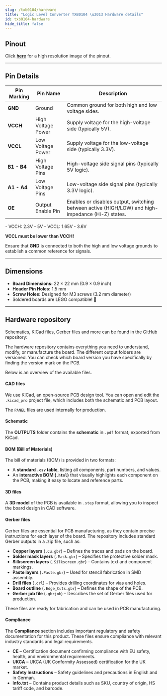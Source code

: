 ```yaml
---
slug: /txb0104/hardware
title: "Logic Level Converter TXB0104 \u2013 Hardware details"
id: txb0104-hardware
hide_title: false
---
```

## Pinout

<CenteredImage src="/img/txb0104/pinout.png" alt="Logic Level Converter pinout diagram" caption="Logic Level Converter TXB0104 pinout diagram"/>

Click [**here**](/img/txb0104/pinout.png) for a high resolution image of the pinout.

---

## Pin Details

| Pin Marking | Pin Name           | Description                                                                                       |
| ----------- | ------------------ | ------------------------------------------------------------------------------------------------- |
| **GND**     | Ground             | Common ground for both high and low voltage sides.                                                |
| **VCCH**    | High Voltage Power | Supply voltage for the high-voltage side (typically 5V).                                          |
| **VCCL**    | Low Voltage Power  | Supply voltage for the low-voltage side (typically 3.3V).                                         |
| **B1 - B4** | High Voltage Pins  | High-voltage side signal pins (typically 5V logic).                                               |
| **A1 - A4** | Low Voltage Pins   | Low-voltage side signal pins (typically 3.3V logic).                                              |
| **OE**      | Output Enable Pin  | Enables or disables output, switching between active (HIGH/LOW) and high-impedance (Hi-Z) states. |

<InfoBox>
- VCCH: 2.3V - 5V
- VCCL: 1.65V - 3.6V 
</InfoBox>

<WarningBox>**VCCL must be lower than VCCH!**</WarningBox>

<WarningBox>Ensure that **GND** is connected to both the high and low voltage grounds to establish a common reference for signals.</WarningBox>

---

## Dimensions

- **Board Dimensions:** 22 × 22 mm (0.9 × 0.9 inch)  
- **Header Pin Holes:** 1.5 mm  
- **Screw Holes:** Designed for M3 screws (3.2 mm diameter)  
- Soldered boards are LEGO compatible! 🧱 

---

## Hardware repository

Schematics, KiCad files, Gerber files and more can be found in the GitHub repository:

<QuickLink 
  title="Logic Level Converter TXB0104 board Hardware design" 
  description="GitHub hardware repository for this product"
  url="https://github.com/SolderedElectronics/Logic-level-converter-generic-TXB0104-breakout-hardware-design" 
/> 

The hardware repository contains everything you need to understand, modify, or manufacture the board. The different output folders are versioned. You can check which board version you have specifically by finding the version mark on the PCB.

Below is an overview of the available files.  

#### CAD files

We use KiCad, an open-source PCB design tool. You can open and edit the `.kicad_pro` project file, which includes both the schematic and PCB layout.  

The `PANEL` files are used internally for production.  

#### Schematic

The **OUTPUTS** folder contains the **schematic** in `.pdf` format, exported from KiCad.

#### BOM (Bill of Materials)

The bill of materials (BOM) is provided in two formats:  

- A **standard `.csv` table**, listing all components, part numbers, and values.  
- An **interactive BOM (`.html`)** that visually highlights each component on the PCB, making it easy to locate and reference parts.  

#### 3D files

A **3D model** of the PCB is available in `.step` format, allowing you to inspect the board design in CAD software.  

#### Gerber files 

Gerber files are essential for PCB manufacturing, as they contain precise instructions for each layer of the board. The repository includes standard Gerber outputs in a .zip file, such as:  

- **Copper layers** (`.Cu.gbr`) – Defines the traces and pads on the board.  
- **Solder mask layers** (`.Mask.gbr`) – Specifies the protective solder mask.  
- **Silkscreen layers** (`.Silkscreen.gbr`) – Contains text and component markings.  
- **Paste layers** (`.Paste.gbr`) – Used for stencil fabrication in SMD assembly.  
- **Drill files** (`.drl`) – Provides drilling coordinates for vias and holes.  
- **Board outline** (`.Edge_Cuts.gbr`) – Defines the shape of the PCB.  
- **Gerber job file** (`.gbrjob`) – Describes the set of Gerber files used for production.  

These files are ready for fabrication and can be used in PCB manufacturing.

#### Compliance

The **Compliance** section includes important regulatory and safety documentation for this product. These files ensure compliance with relevant industry standards and legal requirements.  

- **CE** – Certification document confirming compliance with EU safety, health, and environmental requirements.  
- **UKCA** – UKCA (UK Conformity Assessed) certification for the UK market.  
- **Safety Instructions** – Safety guidelines and precautions in English and in German.
- **Info.txt** – Contains product details such as SKU, country of origin, HS tariff code, and barcode.